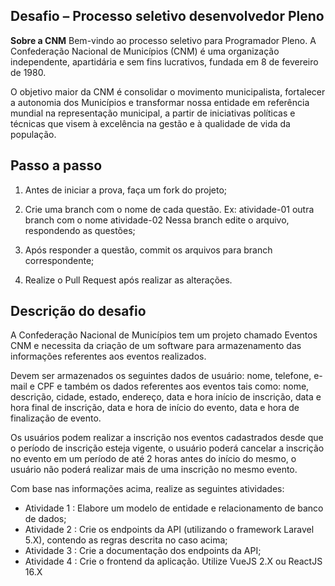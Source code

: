 ## Desafio – Processo seletivo desenvolvedor Pleno

**Sobre a CNM**
Bem-vindo ao processo seletivo para Programador Pleno.
A Confederação Nacional de Municípios (CNM) é uma organização independente, apartidária e sem fins lucrativos, fundada em 8 de fevereiro de 1980.

O objetivo maior da CNM é consolidar o movimento municipalista, fortalecer a autonomia dos Municípios e transformar nossa entidade em referência mundial na representação municipal, a partir de iniciativas políticas e técnicas que visem à excelência na gestão e à qualidade de vida da população.

## Passo a passo

1. Antes de iniciar a prova, faça um fork do projeto;

1. Crie uma branch com o nome de cada questão. Ex: atividade-01 outra branch com o nome atividade-02
Nessa branch edite o arquivo, respondendo as questões;

1. Após responder a questão, commit os arquivos para branch correspondente;

1. Realize o Pull Request após realizar as alterações.

## Descrição do desafio

A Confederação Nacional de Municípios tem um projeto chamado Eventos CNM e necessita da criação de um software para armazenamento das informações referentes aos eventos realizados.

Devem ser armazenados os seguintes dados de usuário: nome, telefone, e-mail e CPF e também os dados referentes aos eventos tais como: nome, descrição, cidade, estado, endereço, data e hora início de inscrição, data e hora final de inscrição, data e hora de início do evento, data e hora de finalização de evento. 

Os usuários podem realizar a inscrição nos eventos cadastrados desde que o período de inscrição esteja vigente, o usuário poderá cancelar a inscrição no evento em um período de até 2 horas antes do início do mesmo, o usuário não poderá realizar mais de uma inscrição no mesmo evento.

Com base nas informações acima, realize as seguintes atividades:

* Atividade 1 :	Elabore um modelo de entidade e relacionamento de banco de dados;
* Atividade 2 :	Crie os endpoints da API (utilizando o framework Laravel 5.X), contendo as regras descrita no caso acima;
* Atividade 3 :	Crie a documentação dos endpoints da API;
* Atividade 4 :	Crie o frontend da aplicação. Utilize VueJS 2.X ou ReactJS 16.X
